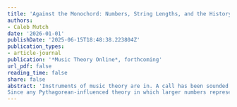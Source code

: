 ```yaml
---
title: 'Against the Monochord: Numbers, String Lengths, and the History of Music Theory'
authors:
- Caleb Mutch
date: '2026-01-01'
publishDate: '2025-06-15T18:48:38.223804Z'
publication_types:
- article-journal
publication: '*Music Theory Online*, forthcoming'
url_pdf: false
reading_time: false
share: false
abstract: 'Instruments of music theory are in. A call has been sounded for a “new organology,” and recently conference sessions and articles have been dedicated to the role of instruments in the history of music theory. This research has advanced our understanding of music and its history by illuminating previously overshadowed ways in which musical instruments, in all their physicality, have affected music theorizing. Yet the monochord, I contend, is a counterexample to this corrective movement, since the pertinence of its physicality and practical application have been, if anything, inflated in our understanding of the premodern world.
Since any Pythagorean-influenced theory in which larger numbers represent lower pitches can be “updated” by reciprocating the numerical relationships to represent acoustic frequencies, we are tempted to interpret all premodern numerical descriptions of intervals as string lengths on a monochord (and implicitly as frequencies). I critique the centrality of the monochord in modern narratives and question what practical purposes the monochord could have served in the past, reading Guido and Boethius to argue that the instrument was less useful than might be supposed. Next I analyze two medieval cases of number-based music theory that refute any identification of numbers with the length of a monochord string. I conclude by considering the role of the monochord in recent literature, particularly the relationship between the monochord and Hans-Jörg Rheinberger’s concept of the epistemic thing.'
---
```

